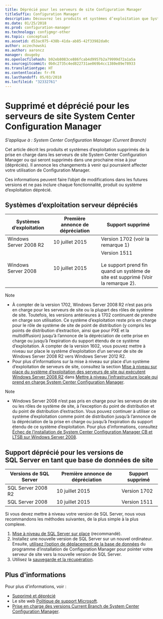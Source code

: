 ```yaml
---
title: Déprécié pour les serveurs de site Configuration Manager
titleSuffix: Configuration Manager
description: Découvrez les produits et systèmes d’exploitation que System Center Configuration Manager ne prend plus en charge pour les serveurs de site.
ms.date: 01/25/2018
ms.prod: configuration-manager
ms.technology: configmgr-other
ms.topic: conceptual
ms.assetid: d53ac075-438b-41da-ab85-42f33982da0c
author: aczechowski
ms.author: aaroncz
manager: dougeby
ms.openlocfilehash: b92eb8083ce886fcab4d9957b2a79999d72a1a5a
ms.sourcegitcommit: 0b0c2735c4ed822731ae069b4cc1380e89e78933
ms.translationtype: HT
ms.contentlocale: fr-FR
ms.lasthandoff: 05/03/2018
ms.locfileid: "32332761"
---
```

# <a name="removed-and-deprecated-for-system-center-configuration-manager-site-servers"></a>Supprimé et déprécié pour les serveurs de site System Center Configuration Manager

*S’applique à : System Center Configuration Manager (Current Branch)*

Cet article décrit les produits et systèmes d’exploitation supprimés de la prise en charge dans les serveurs de site System Center Configuration Manager ou qui seront supprimés dans une prochaine mise à jour (dépréciés). Il annonce les changements à venir qui pourraient affecter votre utilisation de Configuration Manager.  

Ces informations peuvent faire l’objet de modifications dans les futures versions et ne pas inclure chaque fonctionnalité, produit ou système d’exploitation déprécié.  


## <a name="deprecated-server-operating-systems"></a>Systèmes d’exploitation serveur dépréciés  

|**Systèmes d’exploitation**|**Première annonce de dépréciation**|**Support supprimé** |  
|-|-|-| 
|Windows Server 2008 R2|10 juillet 2015| Version 1702  (voir la remarque 1)| 
|Windows Server 2008|10 juillet 2015|Version 1511 </br></br>Le support prend fin quand un système de site est supprimé (Voir la remarque 2).|  

>[!NOTE]
>-   À compter de la version 1702, Windows Server 2008 R2 n’est pas pris en charge pour les serveurs de site ou la plupart des rôles de système de site. Toutefois, les versions antérieures à 1702 continuent de prendre en charge son utilisation. Ce système d’exploitation reste pris en charge pour le rôle de système de site de point de distribution (y compris les points de distribution d’extraction, ainsi que pour PXE et la multidiffusion) jusqu’à l’annonce de la dépréciation de cette prise en charge ou jusqu’à l’expiration du support étendu de ce système d’exploitation. À compter de la version 1602, vous pouvez mettre à niveau sur place le système d’exploitation d’un serveur de site de Windows Server 2008 R2 vers Windows Server 2012 R2.  
>- Pour plus d’informations sur la mise à niveau sur place d’un système d’exploitation de serveurs de site, consultez la section [Mise à niveau sur place du système d’exploitation des serveurs de site qui exécutent Windows Server 2008 R2](/sccm/core/servers/manage/upgrade-on-premises-infrastructure#bkmk_from2008r2) dans [Mettre à niveau l’infrastructure locale qui prend en charge System Center Configuration Manager](/sccm/core/servers/manage/upgrade-on-premises-infrastructure).

>[!NOTE]
>-   Windows Server 2008 n’est pas pris en charge pour les serveurs de site ou les rôles de système de site, à l’exception du point de distribution et du point de distribution d’extraction. Vous pouvez continuer à utiliser ce système d’exploitation comme point de distribution jusqu’à l’annonce de la dépréciation de la prise en charge ou jusqu’à l’expiration du support étendu de ce système d’exploitation. Pour plus d’informations, consultez [Échec de l’installation de System Center Configuration Manager CB et LTSB sur Windows Server 2008](https://support.microsoft.com/help/4015095).

## <a name="deprecated-support-for-sql-server-versions-as-a-site-database"></a>Support déprécié pour les versions de SQL Server en tant que base de données de site  

|**Versions de SQL Server**|**Première annonce de dépréciation**|**Support supprimé**|   
|-|-|-| 
|SQL Server 2008 R2|10 juillet 2015|Version 1702| 
|SQL Server 2008|10 juillet 2015|Version 1511|  


Si vous devez mettre à niveau votre version de SQL Server, nous vous recommandons les méthodes suivantes, de la plus simple à la plus complexe.
1. [Mise à niveau de SQL Server sur place](/sccm/core/servers/manage/upgrade-on-premises-infrastructure#a-namebkmksupconfigupgradedbsrva-upgrade-sql-server-on-the-site-database-server) (recommandé).
2. Installez une nouvelle version de SQL Server sur un nouvel ordinateur. Ensuite, [utilisez l’option de déplacement de la base de données](/sccm/core/servers/manage/modify-your-infrastructure#a-namebkmkdbconfiga-modify-the-site-database-configuration) du programme d’installation de Configuration Manager pour pointer votre serveur de site vers la nouvelle version de SQL Server.
3. Utilisez la [sauvegarde et la récupération](/sccm/protect/understand/backup-and-recovery).


## <a name="more-information"></a>Plus d'informations
Pour plus d'informations, voir :
 - [Supprimé et déprécié](/sccm/core/plan-design/changes/deprecated/removed-and-deprecated)
 - Le site web [Politique de support Microsoft](https://support.microsoft.com/lifecycle).
 - [Prise en charge des versions Current Branch de System Center Configuration Manager](/sccm/core/servers/manage/current-branch-versions-supported).